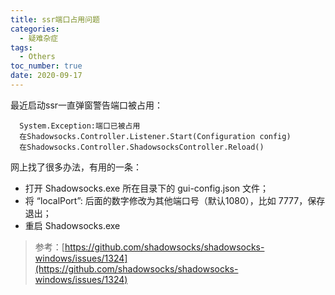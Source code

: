 ```yaml
---
title: ssr端口占用问题
categories:
  - 疑难杂症
tags:
  - Others
toc_number: true
date: 2020-09-17
---
```


最近启动ssr一直弹窗警告端口被占用：

```
  System.Exception:端口已被占用
  在Shadowsocks.Controller.Listener.Start(Configuration config)
  在Shadowsocks.Controller.ShadowsocksController.Reload()
```

网上找了很多办法，有用的一条：

+   打开 Shadowsocks.exe 所在目录下的 gui-config.json 文件；
+   将 “localPort”: 后面的数字修改为其他端口号（默认1080），比如 7777，保存退出；
+   重启 Shadowsocks.exe

> 参考：[https://github.com/shadowsocks/shadowsocks-windows/issues/1324](https://github.com/shadowsocks/shadowsocks-windows/issues/1324)

